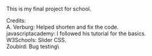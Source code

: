 This is my final project for school.

Credits:\
A. Verburg: Helped shorten and fix the code.\
javascriptacademy: I followed his tutorial for the basics.\
W3Schools: Slider CSS.\
Zoubird: Bug testing\
